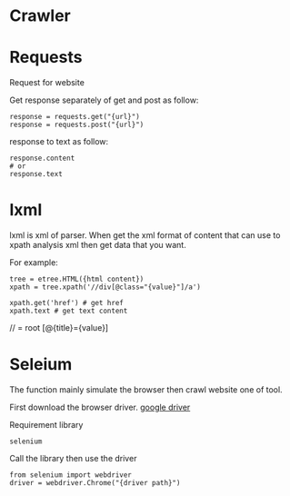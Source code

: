 # Crawler

# Requests

Request for website

Get response separately of get and post as follow:
```python=
response = requests.get("{url}")
response = requests.post("{url}")
```

response to text as follow:
```python=
response.content
# or
response.text
```



# lxml
lxml is xml of parser.
When get the xml format of content that can use to xpath analysis xml then get data that you want.

For example:
```=python
tree = etree.HTML({html content})
xpath = tree.xpath('//div[@class="{value}"]/a')

xpath.get('href') # get href
xpath.text # get text content

```

// = root
[@{title}={value}]


# Seleium
The function mainly simulate the browser then crawl website one of tool.

First download the browser driver.
[google driver](https://chromedriver.chromium.org/downloads)

Requirement library
```
selenium
```

Call the library then use the driver
```python=
from selenium import webdriver
driver = webdriver.Chrome("{driver path}")
```

